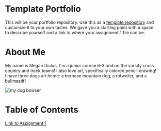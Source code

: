 # Template Portfolio
This will be your portfolio repository. Use this as a [template repository](https://docs.github.com/en/repositories/creating-and-managing-repositories/creating-a-template-repository) and customize it to your own tastes. We gave you a starting point with a space to describe yourself and a link to where your assignment 1 file can be.

# About Me
My name is Megan Diulus, I'm a junior course 6-3 and on the varsity cross country and track teams! I also love art, specifically colored pencil drawing! I have three dogs art home: a bernese mountain dog, a rotweiler, and a bullmastif!

![my dog bowser](/image/dog.jpeg)

# Table of Contents
[Link to Assignment 1](assignments/assignment1.md)
